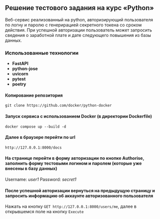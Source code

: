 ## Решение тестового задания на курс «Python»

Веб-сервис реализованный на python, авторизирующий пользователя по логну и паролю с генерирацией секретного токена со сроком действия.
При успешной авторизации пользователь может запросить сведения о заработной плате и дате следующего повышения из базы данных.

### Использованные технологии

* **FastAPI**
* **python-jose**
* **uvicorn**
* **pytest**
* **poetry**

#### Копирование репозитория

`git clone https://github.com/docker/python-docker`

#### Запуск сервиса с использованием Docker (в директории Dockerfile)

`docker compose up --build -d`

#### Далее в браузере перейти по url

`http://127.0.0.1:8000/docs`

#### На странице перейти в форму авторизации по кнопке **Authorise**, заполнить форму тестовыми логином и паролем (которые уже внесены в базу данных)

Username: *user1* Password: *secret1*

#### После успешной авторизации вернуться на предыдущую страницу и запросить информацию об аккаунте авторизованного пользователя

Нажать на кнопку `GET http://127.0.0.1:8000/users/me`, далее в открывшемся поле на кнопку `Execute`

